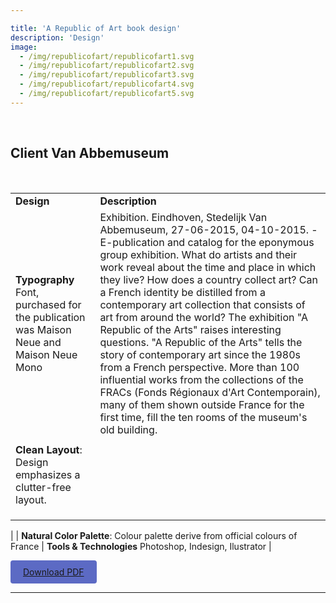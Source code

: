 ```yaml
---

title: 'A Republic of Art book design'
description: 'Design'
image: 
  - /img/republicofart/republicofart1.svg
  - /img/republicofart/republicofart2.svg
  - /img/republicofart/republicofart3.svg
  - /img/republicofart/republicofart4.svg
  - /img/republicofart/republicofart5.svg
---
```

<br>

## Client Van Abbemuseum
<br>

|  | |
|----------|----------|
| **Design**   | **Description** |
| **Typography** Font, purchased for the publication was Maison Neue and Maison Neue Mono | Exhibition. Eindhoven, Stedelijk Van Abbemuseum, 27-06-2015, 04-10-2015. - E-publication and catalog for the eponymous group exhibition. What do artists and their work reveal about the time and place in which they live? How does a country collect art? Can a French identity be distilled from a contemporary art collection that consists of art from around the world? The exhibition "A Republic of the Arts" raises interesting questions. "A Republic of the Arts" tells the story of contemporary art since the 1980s from a French perspective. More than 100 influential works from the collections of the FRACs (Fonds Régionaux d'Art Contemporain), many of them shown outside France for the first time, fill the ten rooms of the museum's old building. |
| |  |
| **Clean Layout**: Design emphasizes a clutter-free layout.   |  |
| |  |
|  |
| |  |
|
| **Natural Color Palette**: Colour palette derive from official colours of France | **Tools & Technologies** Photoshop, Indesign, Ilustrator |
<br>

[<div style="display:inline-block; padding: 10px 20px; background-color: #5c6ac4; color: #ffffff; text-decoration: none; border-radius: 4px; cursor: pointer;">Download PDF</div>](http://lenareisner.com/wp-content/uploads/2020/08/FR_A_Republic_of_Art_Van_Abbemuseum_and_PLATFORM_epub_and_catalogue_2015.pdf)
<br>

---








